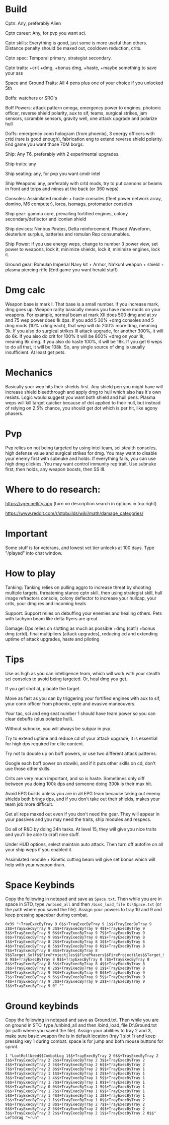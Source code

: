 # Build
Cptn: Any, preferably Alien

Cptn career: Any, for pvp you want sci.

Cptn skills: Everything is good, just some is more useful than others. Distance penalty should be maxed out, cooldown reduction, crits.

Cptn spec: Temporal primary, strategist secondary.

Cptn traits: +crit +dmg, +bonus dmg, +haste, +maybe something to save your ass

Space and Ground Traits: All 4 pens plus one of your choice if you unlocked 5th

Boffs: watchers or SRO's

Boff Powers: attack pattern omega, emergency power to engines, photonic officer, reverse shield polarity, aux to sif, teams, surgical strikes, 
jam sensors, scramble sensors, gravity well, one attack upgrade and polarize hull

Doffs: emergency conn hologram (from phoenix), 3 energy officers with crtd (rare is good enough), fabrication eng to extend reverse shield polarity. End game you want those 70M borgs.

Ship: Any T6, preferably with 2 experimental upgrades.

Ship traits: any

Ship seating: any, for pvp you want cmdr intel

Ship Weapons: any, preferably with crtd mods, try to put cannons or beams in front and torps and mines at the back (or 360 weps)

Consoles: Assimilated module + haste consoles (fleet power network array, domino, M6 computer), lorca, isomags, protomatter consoles 

Ship gear: gamma core, prevailing fortified engines, colony secondary/deflector and iconian shield

Ship devices: Nimbus Pirates, Delta reinforcement, Phased Waveform, deuterium surplus, batteries and romulan Rep consumables.

Ship Power: If you use energy weps, change to number 3 power view, set power to weapons, lock it, minimize shields, lock it, minimize engines, lock it.

Ground gear: Romulan Imperial Navy kit + Armor, Na'kuhl weapon + shield + plasma piercing rifle (End game you want herald staff)

# Dmg calc
Weapon base is mark I. That base is a small number. If you increase mark, dmg goes up. Weapon rarity basically means you have more mods on your weapons.
For example, normal beam at mark XII does 500 dmg and at xv and 75 wep power does 1k dps. If you add 5 30% +dmg consoles and 5 dmg mods (10% +dmg each), 
that wep will do 200% more dmg, meaning 3k. If you also do surgical strikes III attack upgrade, for another 300%, it will do 6k. If you also do crit for 100%
it will be 800% +dmg on your 1k, meaning 9k dmg. If you also do haste 100%, it will be 18k. If you get 6 weps to do all that, it will be 108k. 
So, any single source of dmg is usually insufficient. At least get pets.

# Mechanics
Basically your wep hits their shields first. Any shield pen you might have will increase shield bleedthrough and apply dmg to hull which also has it's own resists.
Logic would suggest you want both shield and hull pens. Plasma weps will kill target quicker because of dot applied to their hull, but instead of relying on 2.5%
chance, you should get dot which is per hit, like agony phasers.

# Pvp
Pvp relies on not being targeted by using intel team, sci stealth consoles, high defense value and surgical strikes for dmg. 
You may want to disable your enemy first with subnuke and holds. If everything fails, you can use high dmg clickies. You may want control immunity rep trait.
Use subnuke first, then holds, any weapon boosts, then SS III.

# Where to do research:
https://vger.netlify.app (turn on description search in options in top right)

https://www.reddit.com/r/stobuilds/wiki/math/damage_categories/

# Important
Some stuff is for veterans, and lowest vet tier unlocks at 100 days. Type "/played" into chat window.

# How to play
Tanking: Tanking relies on pulling aggro to increase threat by shooting multiple targets, threatening stance cptn skill, then using strategist skill, hull image refractors console,
colony deflector to increase your hullcap, your crits, your dmg res and incoming heals

Support: Support relies on debuffing your enemies and healing others. Pets with tachyon beam like delta flyers are great

Damage: Dps relies on slotting as much as possible +dmg (cat1) +bonus dmg (crtd), final multipliers (attack upgrades), reducing cd and extending uptime of attack upgrades, haste and piloting

# Tips
Use as high as you can intelligence team, which will work with your stealth sci consoles to avoid being targeted. Or, heal dmg you get.

If you get shot at, placate the target. 

Move as fast as you can by triggering your fortified engines with aux to sif, your conn officer from phoenix, epte and evasive maneouvers.

Your tac, sci and eng seat number 1 should have team power so you can clear debuffs (plus polarize hull).

Without subnuke, you will always be subpar in pvp.

Try to extend uptime and reduce cd of your attack upgrade, it is essential for high dps required for elite content.

Try not to double up on boff powers, or use two different attack patterns. 

Google each boff power on stowiki, and if it puts other skills on cd, don't use those other skills.

Crits are very much important, and so is haste. Sometimes only diff between you doing 100k dps and someone doing 300k is their max hit.

Avoid EPG builds unless you are in all EPG team because taking out enemy shields both brings dps, and if you don't take out their shields, makes your team job more difficult.

Get all reps maxed out even if you don't need the gear. They will appear in your passives and you may need the traits, ship modules and respecs.

Do all of R&D by doing 24h tasks. At level 15, they will give you nice traits and you'll be able to craft nice stuff.

Under HUD options, select maintain auto attack. Then turn off autofire on all your ship weps if you enabled it.

Assimilated module + Kinetic cutting beam will give set bonus which will help with your weapon drain.

# Space Keybinds
Copy the following in notepad and save as `Space.txt`. Then while you are in space in STO, type `/unbind_all` and then `/bind_load_file D:\Space.txt` (or the path where you saved the file). 
Assign your powers to tray 10 and 9 and keep pressing spacebar during combat.

```
0x39 "+TrayExecByTray 9 0$$+TrayExecByTray 9 1$$+TrayExecByTray 9 2$$+TrayExecByTray 9 3$$+TrayExecByTray 9 4$$+TrayExecByTray 9 5$$+TrayExecByTray 9 6$$+TrayExecByTray 9 7$$+TrayExecByTray 9 8$$+TrayExecByTray 9 9$$+TrayExecByTray 8 0$$+TrayExecByTray 8 1$$+TrayExecByTray 8 2$$+TrayExecByTray 8 3$$+TrayExecByTray 8 4$$+TrayExecByTray 8 5$$+TrayExecByTray 8 6$$+TrayExecByTray 8 7$$+TrayExecByTray 8 8$$+TrayExecByTray 8 9$$Target_Self$$FireProjectiles$$FirePhasers$$FireProjectiles$$Target_Self$$+TrayExecByTray 8 9$$+TrayExecByTray 8 8$$+TrayExecByTray 8 7$$+TrayExecByTray 8 6$$+TrayExecByTray 8 5$$+TrayExecByTray 8 4$$+TrayExecByTray 8 3$$+TrayExecByTray 8 2$$+TrayExecByTray 8 1$$+TrayExecByTray 8 0$$+TrayExecByTray 9 9$$+TrayExecByTray 9 8$$+TrayExecByTray 9 7$$+TrayExecByTray 9 6$$+TrayExecByTray 9 5$$+TrayExecByTray 9 4$$+TrayExecByTray 9 3$$+TrayExecByTray 9 2$$+TrayExecByTray 9 1$$+TrayExecByTray 9 0" ""
```

# Ground keybinds
Copy the following in notepad and save as Ground.txt. Then while you are on ground in STO, type /unbind_all and then /bind_load_file D:\Ground.txt (or path where you saved the file). 
Assign your abilities to tray 2 and 3, make sure basic weapon fire is in default location (tray 1 slot 1) and keep pressing key 1 during combat. 
space is for jump and both mouse buttons for sprint.
 
```
1 "LootRollNeed$$CombatLog 1$$+TrayExecByTray 2 0$$+TrayExecByTray 2 1$$+TrayExecByTray 2 2$$+TrayExecByTray 2 3$$+TrayExecByTray 2 4$$+TrayExecByTray 2 5$$+TrayExecByTray 2 6$$+TrayExecByTray 2 7$$+TrayExecByTray 2 8$$+TrayExecByTray 2 9$$+TrayExecByTray 1 0$$+TrayExecByTray 1 1$$+TrayExecByTray 1 2$$+TrayExecByTray 1 3$$+TrayExecByTray 1 4$$+TrayExecByTray 1 5$$+TrayExecByTray 1 6$$+TrayExecByTray 1 7$$+TrayExecByTray 1 8$$+TrayExecByTray 1 9$$+TrayExecByTray 0 0$$+TrayExecByTray 1 9$$+TrayExecByTray 1 8$$+TrayExecByTray 1 7$$+TrayExecByTray 1 6$$+TrayExecByTray 1 5$$+TrayExecByTray 1 4$$+TrayExecByTray 1 3$$+TrayExecByTray 1 2$$+TrayExecByTray 1 1$$+TrayExecByTray 1 0$$+TrayExecByTray 2 9$$+TrayExecByTray 2 8$$+TrayExecByTray 2 7$$+TrayExecByTray 2 6$$+TrayExecByTray 2 5$$+TrayExecByTray 2 4$$+TrayExecByTray 2 3$$+TrayExecByTray 2 2$$+TrayExecByTray 2 1$$+TrayExecByTray 2 0$$"
Leftdrag "+run"
```
